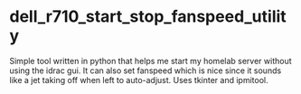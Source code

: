 # dell_r710_start_stop_fanspeed_utility
Simple tool written in python that helps me start my homelab server without using the idrac gui.
It can also set fanspeed which is nice since it sounds like a jet taking off when left to auto-adjust. 
Uses tkinter and ipmitool.
